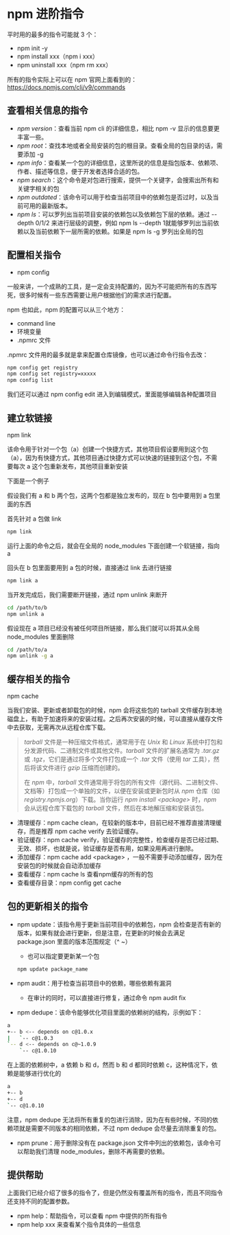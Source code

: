 # npm 进阶指令

平时用的最多的指令可能就 3 个：

- npm init -y
- npm install xxx（npm i xxx）
- npm uninstall xxx（npm rm xxx）

所有的指令实际上可以在 npm 官网上面看到的：https://docs.npmjs.com/cli/v9/commands

## 查看相关信息的指令

- *npm version*：查看当前 npm cli 的详细信息，相比 npm -v 显示的信息要更丰富一些。
- *npm root*：查找本地或者全局安装的包的根目录。查看全局的包目录的话，需要添加 -g
- *npm info*：查看某一个包的详细信息，这里所说的信息是指包版本、依赖项、作者、描述等信息，便于开发者选择合适的包。
- *npm search*：这个命令是对包进行搜索，提供一个关键字，会搜索出所有和关键字相关的包
- *npm outdated*：该命令可以用于检查当前项目中的依赖包是否过时，以及当前可用的最新版本。
- *npm ls*：可以罗列出当前项目安装的依赖包以及依赖包下层的依赖。通过 --depth 0/1/2 来进行层级的调整，例如 npm ls --depth 1就能够罗列出当前依赖以及当前依赖下一层所需的依赖。如果是 npm ls -g 罗列出全局的包

## 配置相关指令

- npm config

一般来讲，一个成熟的工具，是一定会支持配置的，因为不可能把所有的东西写死，很多时候有一些东西需要让用户根据他们的需求进行配置。

npm 也如此，npm 的配置可以从三个地方：

- conmand line
- 环境变量
- .npmrc 文件

.npmrc 文件用的最多就是拿来配置仓库镜像，也可以通过命令行指令去改：

```bash
npm config get registry
npm config set registry=xxxxx
npm config list
```

我们还可以通过 npm config edit 进入到编辑模式，里面能够编辑各种配置项目

## 建立软链接

npm link

该命令用于针对一个包（a）创建一个快捷方式，其他项目假设要用到这个包（a），因为有快捷方式，其他项目通过快捷方式可以快速的链接到这个包，不需要每次 a 这个包重新发布，其他项目重新安装

下面是一个例子

假设我们有 a 和 b 两个包，这两个包都是独立发布的，现在 b 包中要用到 a 包里面的东西

首先针对 a 包做 link

```bash
npm link
```

运行上面的命令之后，就会在全局的 node_modules 下面创建一个软链接，指向 a

回头在 b 包里面要用到 a 包的时候，直接通过 link 去进行链接

```bash
npm link a
```

当开发完成后，我们需要断开链接，通过 npm unlink 来断开

```bash
cd /path/to/b
npm unlink a
```

假设现在 a 项目已经没有被任何项目所链接，那么我们就可以将其从全局 node_modules 里面删除

```bash
cd /path/to/a
npm unlink -g a
```

## 缓存相关的指令

npm cache

当我们安装、更新或者卸载包的时候，npm 会将这些包的 tarball 文件缓存到本地磁盘上，有助于加速将来的安装过程。之后再次安装的时候，可以直接从缓存文件中去获取，无需再次从远程仓库下载。

>*tarball* 文件是一种压缩文件格式，通常用于在 *Unix* 和 *Linux* 系统中打包和分发源代码、二进制文件或其他文件。*tarball* 文件的扩展名通常为 *.tar.gz* 或 *.tgz*，它们是通过将多个文件打包成一个 *.tar* 文件（使用 *tar* 工具），然后将该文件进行 *gzip* 压缩而创建的。
>
>在 *npm* 中，*tarball* 文件通常用于将包的所有文件（源代码、二进制文件、文档等）打包成一个单独的文件，以便在安装或更新包时从 *npm* 仓库（如 *registry.npmjs.org*）下载。当你运行 *npm install \<package>* 时，*npm* 会从远程仓库下载包的 *tarball* 文件，然后在本地解压缩和安装该包。

- 清理缓存：npm cache clean，在较新的版本中，目前已经不推荐直接清理缓存，而是推荐 npm cache verify 去验证缓存。
- 验证缓存：npm cache verify，验证缓存的完整性，检查缓存是否已经过期、无效、损坏，也就是说，验证缓存是否有用，如果没用再进行删除。
- 添加缓存：npm cache add \<package> ，一般不需要手动添加缓存，因为在安装包的时候就会自动添加缓存
- 查看缓存：npm cache ls 查看npm缓存的所有的包
- 查看缓存目录：npm config get cache

## 包的更新相关的指令

- npm update：该指令用于更新当前项目中的依赖包，npm 会检查是否有新的版本，如果有就会进行更新，但是注意，在更新的时候会去满足 package.json 里面的版本范围规定（^ ~）

  - 也可以指定要更新某一个包

  ```bash
  npm update package_name
  ```

- npm audit：用于检查当前项目中的依赖，哪些依赖有漏洞
  - 在审计的同时，可以直接进行修复，通过命令 npm audit fix

- npm dedupe：该命令能够优化项目里面的依赖树的结构，示例如下：

```bash
a
+-- b <-- depends on c@1.0.x
|   `-- c@1.0.3
`-- d <-- depends on c@~1.0.9
    `-- c@1.0.10

```

在上面的依赖树中，a 依赖 b 和 d，然而 b 和 d 都同时依赖 c，这种情况下，依赖是能够进行优化的

```bash
a
+-- b
+-- d
`-- c@1.0.10

```

注意，npm dedupe 无法将所有重复的包进行消除，因为在有些时候，不同的依赖项就是需要不同版本的相同依赖，不过 npm dedupe 会尽量去消除重复的包。

- npm prune：用于删除没有在 package.json 文件中列出的依赖包，该命令可以帮助我们清理 node_modules，删除不再需要的依赖。

## 提供帮助

上面我们已经介绍了很多的指令了，但是仍然没有覆盖所有的指令，而且不同指令还支持不同的配置参数。

- npm help：帮助指令，可以查看 npm 中提供的所有指令
- npm help xxx 来查看某个指令具体的一些信息
